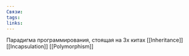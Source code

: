 ```yaml
---
Связи: 
tags: 
links:
---
```

Парадигма программирования, стоящая на 3х китах
[[Inheritance]]
[[Incapsulation]]
[[Polymorphism]]